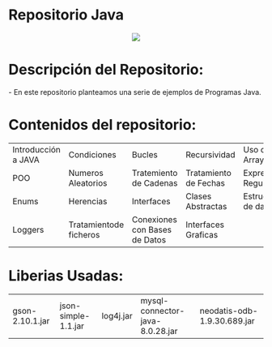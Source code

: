 ﻿# Repositorio Java 
 <div align="center">
  <a href="https://skillicons.dev">
    <img src="https://skillicons.dev/icons?i=java" />
  </a>
</div>
 <h1>Descripción del Repositorio:</h1>
 <p>- En este repositorio planteamos una serie de ejemplos de Programas Java.</p>
 <h1>Contenidos del repositorio:</h1>
 <table>
   <tr>
   <td>Introducción a JAVA</td>
   <td>Condiciones</td>
   <td>Bucles</td>
   <td>Recursividad</td>
   <td>Uso de Arrays</td>
   </tr>
   <tr>
   <td>POO</td>
   <td>Numeros Aleatorios</td>
   <td>Tratemiento de Cadenas</td>
   <td>Tratamiento de Fechas</td>
   <td>Expresiones Regulares</td>
  </tr>
   <tr>
   <td>Enums</td>
   <td>Herencias</td>
   <td>Interfaces</td>
   <td>Clases Abstractas</td>
   <td>Estructuras de datos</td>
 </tr>
   <tr>
   <td>Loggers</td>
   <td>Tratamientode ficheros</td>
   <td>Conexiones con Bases de Datos</td>
   <td>Interfaces Graficas</td>
   </tr>
 </table>
 <h1>Liberias Usadas:</h1>
 <table>
   <tr>
     <td>gson-2.10.1.jar</td>
     <td>json-simple-1.1.jar</td>
     <td>log4j.jar</td>
     <td>mysql-connector-java-8.0.28.jar</td>
     <td>neodatis-odb-1.9.30.689.jar</td>
   </tr>
 </table>
 
